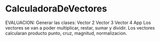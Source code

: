 # CalculadoraDeVectores
EVALUACION: Generar las clases: Vector 2 Vector 3 Vector 4 App Los vectores se van a poder multiplicar, restar, sumar y dividir. Los vectores calcularan producto punto, cruz, magnitud, normalizacion.

